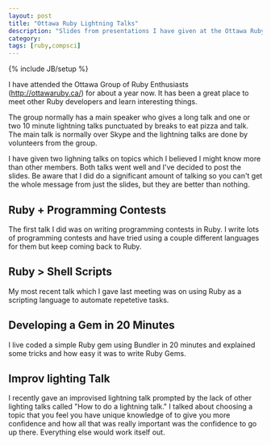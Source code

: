 ```yaml
---
layout: post
title: "Ottawa Ruby Lightning Talks"
description: "Slides from presentations I have given at the Ottawa Ruby Group."
category:
tags: [ruby,compsci]
---
```

{% include JB/setup %}

I have attended the Ottawa Group of Ruby Enthusiasts (<http://ottawaruby.ca/>) for
about a year now. It has been a great place to meet other Ruby developers and
learn interesting things.

The group normally has a main speaker who gives a long talk and one or two 10 minute
lightning talks punctuated by breaks to eat pizza and talk. The main talk is
normally over Skype and the lightning talks are done by volunteers from the group.

I have given two lighning talks on topics which I believed I might know more
than other members. Both talks went well and I've decided to post the slides.
Be aware that I did do a significant amount of talking so you can't get the
whole message from just the slides, but they are better than nothing.

## Ruby + Programming Contests

The first talk I did was on writing programming contests in Ruby. I write lots
of programming contests and have tried using a couple different languages for
them but keep coming back to Ruby.

<script async="1" class="speakerdeck-embed" data-id="e41bf2e052d60130a4381231380e9e6b" data-ratio="1.33333333333333" src="//speakerdeck.com/assets/embed.js">
</script>

## Ruby > Shell Scripts

My most recent talk which I gave last meeting was on using Ruby as a scripting
language to automate repetetive tasks.

<script async="1" class="speakerdeck-embed" data-id="926bb4f052d60130870722000a1c41cd" data-ratio="1.33333333333333" src="//speakerdeck.com/assets/embed.js">
</script>

## Developing a Gem in 20 Minutes

I live coded a simple Ruby gem using Bundler in 20 minutes and explained
some tricks and how easy it was to write Ruby Gems.

## Improv lighting Talk

I recently gave an improvised lightning talk prompted by the lack of other
lighting talks called "How to do a lightning talk." I talked about choosing a
topic that you feel you have unique knowledge of to give you more confidence and
how all that was really important was the confidence to go up there. Everything
else would work itself out.
